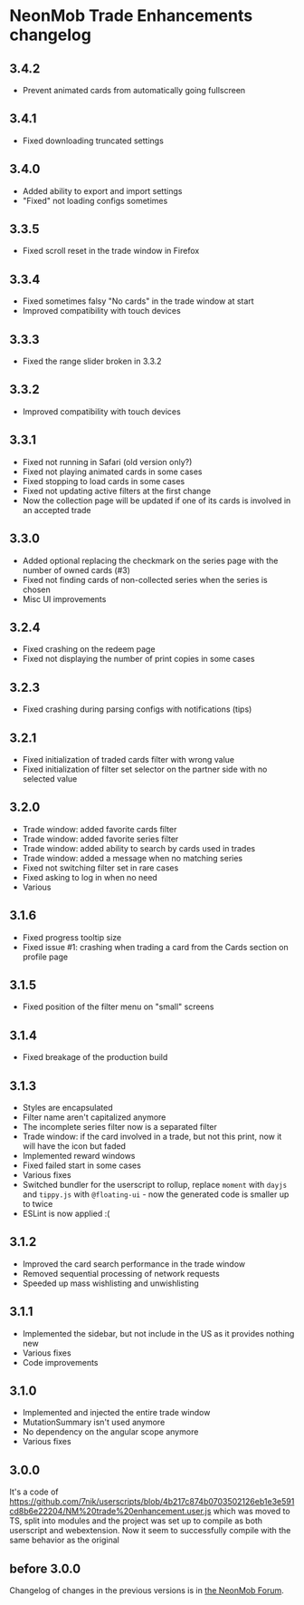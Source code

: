 # NeonMob Trade Enhancements changelog

## 3.4.2
* Prevent animated cards from automatically going fullscreen

## 3.4.1
* Fixed downloading truncated settings

## 3.4.0
* Added ability to export and import settings
* "Fixed" not loading configs sometimes

## 3.3.5
* Fixed scroll reset in the trade window in Firefox

## 3.3.4
* Fixed sometimes falsy "No cards" in the trade window at start
* Improved compatibility with touch devices

## 3.3.3
* Fixed the range slider broken in 3.3.2

## 3.3.2
* Improved compatibility with touch devices

## 3.3.1
* Fixed not running in Safari (old version only?)
* Fixed not playing animated cards in some cases
* Fixed stopping to load cards in some cases
* Fixed not updating active filters at the first change
* Now the collection page will be updated if
one of its cards is involved in an accepted trade

## 3.3.0
* Added optional replacing the checkmark on
the series page with the number of owned cards (#3)
* Fixed not finding cards of non-collected series when the series is chosen
* Misc UI improvements

## 3.2.4
* Fixed crashing on the redeem page
* Fixed not displaying the number of print copies in some cases

## 3.2.3
* Fixed crashing during parsing configs with notifications (tips)

## 3.2.1
* Fixed initialization of traded cards filter with wrong value
* Fixed initialization of filter set selector on the partner side with no selected value

## 3.2.0
* Trade window: added favorite cards filter
* Trade window: added favorite series filter
* Trade window: added ability to search by cards used in trades
* Trade window: added a message when no matching series
* Fixed not switching filter set in rare cases
* Fixed asking to log in when no need
* Various

## 3.1.6
* Fixed progress tooltip size
* Fixed issue #1: crashing when trading a card from
the Cards section on profile page

## 3.1.5
* Fixed position of the filter menu on "small" screens

## 3.1.4
* Fixed breakage of the production build

## 3.1.3
* Styles are encapsulated
* Filter name aren't capitalized anymore
* The incomplete series filter now is a separated filter
* Trade window: if the card involved in a trade, but not this print,
now it will have the icon but faded
* Implemented reward windows
* Fixed failed start in some cases
* Various fixes
* Switched bundler for the userscript to rollup,
replace `moment` with `dayjs` and `tippy.js` with `@floating-ui` - now the generated code is smaller up to twice
* ESLint is now applied :(

## 3.1.2
* Improved the card search performance in the trade window
* Removed sequential processing of network requests
* Speeded up mass wishlisting and unwishlisting

## 3.1.1
* Implemented the sidebar, but not include in the US as it provides nothing new
* Various fixes
* Code improvements

## 3.1.0
* Implemented and injected the entire trade window
* MutationSummary isn't used anymore
* No dependency on the angular scope anymore
* Various fixes

## 3.0.0
It's a code of https://github.com/7nik/userscripts/blob/4b217c874b0703502126eb1e3e591cd8b6e22204/NM%20trade%20enhancement.user.js
which was moved to TS, split into modules and the project was set up to
compile as both userscript and webextension.
Now it seem to successfully compile with the same behavior as the original

## before 3.0.0
Changelog of changes in the previous versions is in [the NeonMob Forum](https://forum.neonmob.com/t/userscript-trade-enhancements/4535/2).
